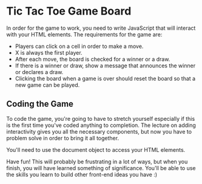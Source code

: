 # Tic Tac Toe Game Board

In order for the game to work, you need to write JavaScript that will interact with your HTML elements. The requirements for the game are:

- Players can click on a cell in order to make a move.
- X is always the first player.
- After each move, the board is checked for a winner or a draw.
- If there is a winner or draw, show a message that announces the winner or declares a draw.
- Clicking the board when a game is over should reset the board so that a new game can be played.

## Coding the Game

To code the game, you're going to have to stretch yourself especially if this is the first time you've coded anything to completion. The lecture on adding interactivity gives you all the necessary components, but now you have to problem solve in order to bring it all together.

You'll need to use the document object to access your HTML elements.

Have fun! This will probably be frustrating in a lot of ways, but when you finish, you will have learned something of significance. You'll be able to use the skills you learn to build other front-end ideas you have :)
